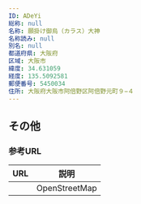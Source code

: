 ```yaml
---
ID: ADeYi
総称: null
名称: 願掛け御烏（カラス）大神
名称読み: null
別名: null
都道府県: 大阪府
区域: 大阪市
緯度: 34.631059
経度: 135.5092581
郵便番号: 5450034
住所: 大阪府大阪市阿倍野区阿倍野元町９−４
---
```


## その他

### 参考URL

| URL | 説明          |
| --- | ------------- |
|     | OpenStreetMap |
